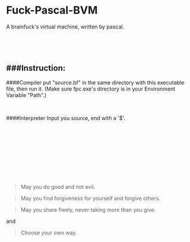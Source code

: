 # Fuck-Pascal-BVM

A brainfuck's virtual machine, written by pascal.

&ensp;

&ensp;

###Instruction:
------------------------------
####Compiler
put "source.bf" in the same directory with this executable file, then run it. (Make sure fpc.exe's directory is in your Environment Variable "Path".)

&ensp;

####Interpreter
Input you source, end with a '$'.


&ensp;

&ensp;

&ensp;

&ensp;

&ensp;

>May you do good and not evil.

>May you find forgiveness for yourself and forgive others.

>May you share freely, never taking more than you give.
 
and

>Choose your own way.
